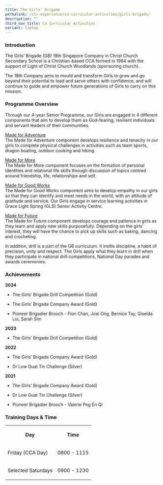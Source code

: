 ```yaml
---
title: The Girls' Brigade
permalink: /chr-experience/co-curricular-activities/girls-brigade/
description: ""
third_nav_title: Co Curricular Activities
variant: tiptap
---
```

<h3>Introduction</h3>
<p>The Girls’ Brigade (GB) 18th Singapore Company in Christ Church Secondary
School is a Christian-based CCA formed in 1984 with the support of Light
of Christ Church Woodlands (sponsoring church).</p>
<p>The 18th Company aims to mould and transform Girls to grow and go beyond
their potential to lead and serve others with confidence, and will continue
to guide and empower future generations of Girls to carry on this mission.</p>
<h3>Programme Overview</h3>
<p>Through our 4-year Senior Programme, our Girls are engaged in 4 different
components that aim to develop them as God-fearing, resilient individuals
and servant leaders of their communities.</p>
<p><u>Made for Adventure</u>
<br>The Made for Adventure component develops resilience and tenacity in our
girls to complete physical challenges in activities such as team sports,
dragon boating, outdoor cooking and hiking.</p>
<p><u>Made for More</u>
<br>The Made for More component focuses on the formation of personal identities
and relational life skills through discussion of topics centred around
friendship, life, relationships and self.</p>
<p><u>Made for Good Works</u>
<br>The Made for Good Works component aims to develop empathy in our girls
so that they can identify and meet needs in the world, with an attitude
of gratitude and service. Our Girls engage in service learning activities
in Grace Light Spring (GLS) Senior Activity Centre.</p>
<p><u>Made for Future</u>
<br>The Made for Future component develops courage and patience in girls as
they learn and apply new skills purposefully. Depending on the girls’ interest,
they will have the chance to pick up skills such as baking, dancing and
crocheting.</p>
<p>In addition, drill is a part of the GB curriculum. It instils discipline,
a habit of precision, unity and respect. The Girls apply what they learn
in drill when they participate in national drill competitions, National
Day parades and awards ceremonies.</p>
<h3>Achievements</h3>
<p><strong>2024</strong>
</p>
<ul data-tight="true" class="tight">
<li>
<p>The Girls’ Brigade Drill Competition (Gold)</p>
</li>
<li>
<p>The Girls’ Brigade Company Award (Gold)</p>
</li>
<li>
<p>Pioneer Brigadier Brooch - Fion Chan, Joei Ong, Bernice Tay, Giselda Lui,
Sarah Sim</p>
</li>
</ul>
<p><strong>2023</strong>
</p>
<ul data-tight="true" class="tight">
<li>
<p>The Girls’ Brigade Drill Competition (Gold)</p>
<p></p>
</li>
</ul>
<p><strong>2022</strong> 
</p>
<ul data-tight="true" class="tight">
<li>
<p>The Girls’ Brigade Company Award (Gold)</p>
</li>
<li>
<p>Dr Low Guat Tin Challenge (Silver)</p>
<p></p>
</li>
</ul>
<p><strong>2021</strong> 
</p>
<ul data-tight="true" class="tight">
<li>
<p>The Girls’ Brigade Company Award (Gold)</p>
</li>
<li>
<p>Dr Low Guat Tin Challenge (Silver)</p>
</li>
<li>
<p>Pioneer Brigadier Brooch - Valerie Png En Qi</p>
</li>
</ul>
<h3>Training Days &amp; Time</h3>
<table style="minWidth: 50px">
<colgroup>
<col>
<col>
</colgroup>
<tbody>
<tr>
<th rowspan="1" colspan="1">
<p>Day</p>
</th>
<th rowspan="1" colspan="1">
<p>Time</p>
</th>
</tr>
<tr>
<td rowspan="1" colspan="1">
<p>Friday (CCA Day)</p>
</td>
<td rowspan="1" colspan="1">
<p>0800 - 1115</p>
</td>
</tr>
<tr>
<td rowspan="1" colspan="1">
<p>Selected Saturdays</p>
</td>
<td rowspan="1" colspan="1">
<p>0900 - 1230</p>
</td>
</tr>
</tbody>
</table>
<p></p>